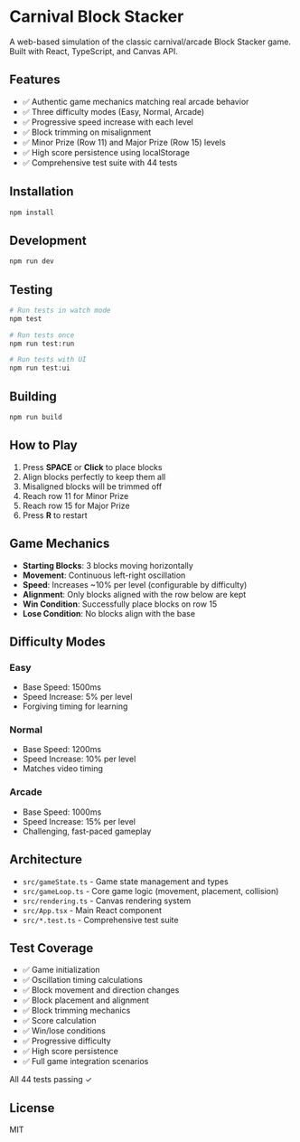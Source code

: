 # Carnival Block Stacker

A web-based simulation of the classic carnival/arcade Block Stacker game. Built with React, TypeScript, and Canvas API.

## Features

- ✅ Authentic game mechanics matching real arcade behavior
- ✅ Three difficulty modes (Easy, Normal, Arcade)
- ✅ Progressive speed increase with each level
- ✅ Block trimming on misalignment
- ✅ Minor Prize (Row 11) and Major Prize (Row 15) levels
- ✅ High score persistence using localStorage
- ✅ Comprehensive test suite with 44 tests

## Installation

```bash
npm install
```

## Development

```bash
npm run dev
```

## Testing

```bash
# Run tests in watch mode
npm test

# Run tests once
npm run test:run

# Run tests with UI
npm run test:ui
```

## Building

```bash
npm run build
```

## How to Play

1. Press **SPACE** or **Click** to place blocks
2. Align blocks perfectly to keep them all
3. Misaligned blocks will be trimmed off
4. Reach row 11 for Minor Prize
5. Reach row 15 for Major Prize
6. Press **R** to restart

## Game Mechanics

- **Starting Blocks**: 3 blocks moving horizontally
- **Movement**: Continuous left-right oscillation
- **Speed**: Increases ~10% per level (configurable by difficulty)
- **Alignment**: Only blocks aligned with the row below are kept
- **Win Condition**: Successfully place blocks on row 15
- **Lose Condition**: No blocks align with the base

## Difficulty Modes

### Easy
- Base Speed: 1500ms
- Speed Increase: 5% per level
- Forgiving timing for learning

### Normal
- Base Speed: 1200ms
- Speed Increase: 10% per level
- Matches video timing

### Arcade
- Base Speed: 1000ms
- Speed Increase: 15% per level
- Challenging, fast-paced gameplay

## Architecture

- `src/gameState.ts` - Game state management and types
- `src/gameLoop.ts` - Core game logic (movement, placement, collision)
- `src/rendering.ts` - Canvas rendering system
- `src/App.tsx` - Main React component
- `src/*.test.ts` - Comprehensive test suite

## Test Coverage

- ✅ Game initialization
- ✅ Oscillation timing calculations
- ✅ Block movement and direction changes
- ✅ Block placement and alignment
- ✅ Block trimming mechanics
- ✅ Score calculation
- ✅ Win/lose conditions
- ✅ Progressive difficulty
- ✅ High score persistence
- ✅ Full game integration scenarios

All 44 tests passing ✓

## License

MIT
